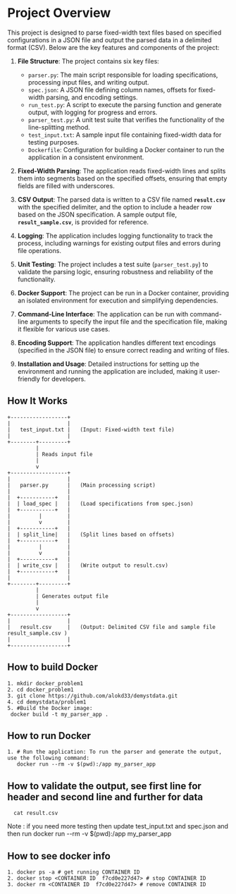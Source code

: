 # Project Overview

This project is designed to parse fixed-width text files based on specified configurations in a JSON file and output the parsed data in a delimited format (CSV). Below are the key features and components of the project:

1. **File Structure**: The project contains six key files:
   - `parser.py`: The main script responsible for loading specifications, processing input files, and writing output.
   - `spec.json`: A JSON file defining column names, offsets for fixed-width parsing, and encoding settings.
   - `run_test.py`: A script to execute the parsing function and generate output, with logging for progress and errors.
   - `parser_test.py`: A unit test suite that verifies the functionality of the line-splitting method.
   - `test_input.txt`: A sample input file containing fixed-width data for testing purposes.
   - `Dockerfile`: Configuration for building a Docker container to run the application in a consistent environment.

2. **Fixed-Width Parsing**: The application reads fixed-width lines and splits them into segments based on the specified offsets, ensuring that empty fields are filled with underscores.

3. **CSV Output**: The parsed data is written to a CSV file named **`result.csv`** with the specified delimiter, and the option to include a header row based on the JSON specification. A sample output file, **`result_sample.csv`**, is provided for reference.

4. **Logging**: The application includes logging functionality to track the process, including warnings for existing output files and errors during file operations.

5. **Unit Testing**: The project includes a test suite (`parser_test.py`) to validate the parsing logic, ensuring robustness and reliability of the functionality.

6. **Docker Support**: The project can be run in a Docker container, providing an isolated environment for execution and simplifying dependencies.

7. **Command-Line Interface**: The application can be run with command-line arguments to specify the input file and the specification file, making it flexible for various use cases.

8. **Encoding Support**: The application handles different text encodings (specified in the JSON file) to ensure correct reading and writing of files.

9. **Installation and Usage**: Detailed instructions for setting up the environment and running the application are included, making it user-friendly for developers.

## How It Works
```plaintext
+------------------+
|                  |
|   test_input.txt |   (Input: Fixed-width text file)
|                  |
+--------+---------+
         |
         | Reads input file
         |
         v
+------------------+
|                  |
|   parser.py      |   (Main processing script)
|                  |
|  +-----------+   |
|  | load_spec |   |   (Load specifications from spec.json)
|  +-----------+   |
|         |        |
|         v        |
|  +-----------+   |
|  | split_line|   |   (Split lines based on offsets)
|  +-----------+   |
|         |        |
|         v        |
|  +-----------+   |
|  | write_csv |   |   (Write output to result.csv)
|  +-----------+   |
|                  |
+--------+---------+
         |
         | Generates output file
         |
         v
+------------------+
|                  |
|   result.csv     |   (Output: Delimited CSV file and sample file result_sample.csv )
|                  |
+------------------+
```

## How to build Docker 

	1. mkdir docker_problem1
	2. cd docker_problem1
	3. git clone https://github.com/alokd33/demystdata.git
	4. cd demystdata/problem1
	5. #Build the Docker image:
  	 docker build -t my_parser_app .


## How to run Docker

	1. # Run the application: To run the parser and generate the output, use the following command:
	   docker run --rm -v $(pwd):/app my_parser_app

## How to validate the output, see first line for header and second line and further for data 
	  cat result.csv
   Note : if you need more testing then update test_input.txt and spec.json and then run 
     docker run --rm -v $(pwd):/app my_parser_app

## How to see docker info
    1. docker ps -a # get running CONTAINER ID
    2. docker stop <CONTAINER ID  f7cd0e227d47> # stop CONTAINER ID
    3. docker rm <CONTAINER ID  f7cd0e227d47> # remove CONTAINER ID
